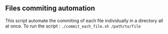 ## Files commiting automation
This script automate the commiting of each file individually in a directory all at once.
To run the script :  ```./commit_each_file.sh /path/to/file ```
